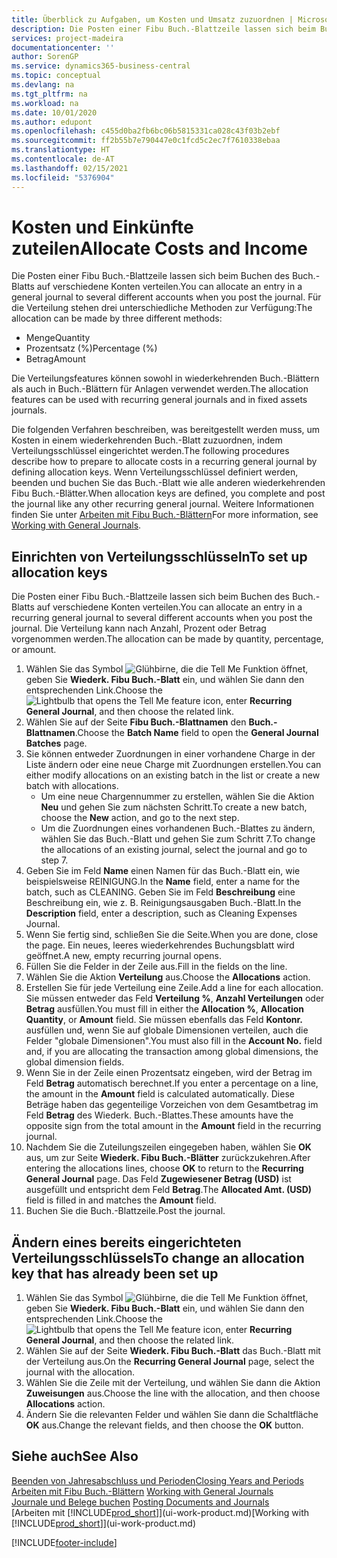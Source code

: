 ```yaml
---
title: Überblick zu Aufgaben, um Kosten und Umsatz zuzuordnen | Microsoft Docs
description: Die Posten einer Fibu Buch.-Blattzeile lassen sich beim Buchen des Buch.-Blatts auf verschiedene Konten verteilen.
services: project-madeira
documentationcenter: ''
author: SorenGP
ms.service: dynamics365-business-central
ms.topic: conceptual
ms.devlang: na
ms.tgt_pltfrm: na
ms.workload: na
ms.date: 10/01/2020
ms.author: edupont
ms.openlocfilehash: c455d0ba2fb6bc06b5815331ca028c43f03b2ebf
ms.sourcegitcommit: ff2b55b7e790447e0c1fcd5c2ec7f7610338ebaa
ms.translationtype: HT
ms.contentlocale: de-AT
ms.lasthandoff: 02/15/2021
ms.locfileid: "5376904"
---
```

# <a name="allocate-costs-and-income"></a><span data-ttu-id="2c30e-103">Kosten und Einkünfte zuteilen</span><span class="sxs-lookup"><span data-stu-id="2c30e-103">Allocate Costs and Income</span></span>
<span data-ttu-id="2c30e-104">Die Posten einer Fibu Buch.-Blattzeile lassen sich beim Buchen des Buch.-Blatts auf verschiedene Konten verteilen.</span><span class="sxs-lookup"><span data-stu-id="2c30e-104">You can allocate an entry in a general journal to several different accounts when you post the journal.</span></span> <span data-ttu-id="2c30e-105">Für die Verteilung stehen drei unterschiedliche Methoden zur Verfügung:</span><span class="sxs-lookup"><span data-stu-id="2c30e-105">The allocation can be made by three different methods:</span></span>

* <span data-ttu-id="2c30e-106">Menge</span><span class="sxs-lookup"><span data-stu-id="2c30e-106">Quantity</span></span>
* <span data-ttu-id="2c30e-107">Prozentsatz (%)</span><span class="sxs-lookup"><span data-stu-id="2c30e-107">Percentage (%)</span></span>
* <span data-ttu-id="2c30e-108">Betrag</span><span class="sxs-lookup"><span data-stu-id="2c30e-108">Amount</span></span>

<span data-ttu-id="2c30e-109">Die Verteilungsfeatures können sowohl in wiederkehrenden Buch.-Blättern als auch in Buch.-Blättern für Anlagen verwendet werden.</span><span class="sxs-lookup"><span data-stu-id="2c30e-109">The allocation features can be used with recurring general journals and in fixed assets journals.</span></span>
<!--You can also distribute the cost or revenue of a line to an intercompany partner when you post a sales or purchase document. When you post the document, a line will be posted in your general journal, and a corresponding line will be created in the intercompany outbox.-->

<span data-ttu-id="2c30e-110">Die folgenden Verfahren beschreiben, was bereitgestellt werden muss, um Kosten in einem wiederkehrenden Buch.-Blatt zuzuordnen, indem Verteilungsschlüssel eingerichtet werden.</span><span class="sxs-lookup"><span data-stu-id="2c30e-110">The following procedures describe how to prepare to allocate costs in a recurring general journal by defining allocation keys.</span></span> <span data-ttu-id="2c30e-111">Wenn Verteilungsschlüssel definiert werden, beenden und buchen Sie das Buch.-Blatt wie alle anderen wiederkehrenden Fibu Buch.-Blätter.</span><span class="sxs-lookup"><span data-stu-id="2c30e-111">When allocation keys are defined, you complete and post the journal like any other recurring general journal.</span></span> <span data-ttu-id="2c30e-112">Weitere Informationen finden Sie unter [Arbeiten mit Fibu Buch.-Blättern](ui-work-general-journals.md)</span><span class="sxs-lookup"><span data-stu-id="2c30e-112">For more information, see [Working with General Journals](ui-work-general-journals.md).</span></span>

## <a name="to-set-up-allocation-keys"></a><span data-ttu-id="2c30e-113">Einrichten von Verteilungsschlüsseln</span><span class="sxs-lookup"><span data-stu-id="2c30e-113">To set up allocation keys</span></span>
<span data-ttu-id="2c30e-114">Die Posten einer Fibu Buch.-Blattzeile lassen sich beim Buchen des Buch.-Blatts auf verschiedene Konten verteilen.</span><span class="sxs-lookup"><span data-stu-id="2c30e-114">You can allocate an entry in a recurring general journal to several different accounts when you post the journal.</span></span> <span data-ttu-id="2c30e-115">Die Verteilung kann nach Anzahl, Prozent oder Betrag vorgenommen werden.</span><span class="sxs-lookup"><span data-stu-id="2c30e-115">The allocation can be made by quantity, percentage, or amount.</span></span>
1. <span data-ttu-id="2c30e-116">Wählen Sie das Symbol ![Glühbirne, die die Tell Me Funktion öffnet](media/ui-search/search_small.png "Tell Me-Funktion"), geben Sie **Wiederk. Fibu Buch.-Blatt** ein, und wählen Sie dann den entsprechenden Link.</span><span class="sxs-lookup"><span data-stu-id="2c30e-116">Choose the ![Lightbulb that opens the Tell Me feature](media/ui-search/search_small.png "Tell me what you want to do") icon, enter **Recurring General Journal**, and then choose the related link.</span></span>
2. <span data-ttu-id="2c30e-117">Wählen Sie auf der Seite **Fibu Buch.-Blattnamen** den **Buch.-Blattnamen**.</span><span class="sxs-lookup"><span data-stu-id="2c30e-117">Choose the **Batch Name** field to open the **General Journal Batches** page.</span></span>
3. <span data-ttu-id="2c30e-118">Sie können entweder Zuordnungen in einer vorhandene Charge in der Liste ändern oder eine neue Charge mit Zuordnungen erstellen.</span><span class="sxs-lookup"><span data-stu-id="2c30e-118">You can either modify allocations on an existing batch in the list or create a new batch with allocations.</span></span>
   * <span data-ttu-id="2c30e-119">Um eine neue Chargennummer zu erstellen, wählen Sie die Aktion **Neu** und gehen Sie zum nächsten Schritt.</span><span class="sxs-lookup"><span data-stu-id="2c30e-119">To create a new batch, choose the **New** action, and go to the next step.</span></span>
   * <span data-ttu-id="2c30e-120">Um die Zuordnungen eines vorhandenen Buch.-Blattes zu ändern, wählen Sie das Buch.-Blatt und gehen Sie zum Schritt 7.</span><span class="sxs-lookup"><span data-stu-id="2c30e-120">To change the allocations of an existing journal, select the journal and go to step 7.</span></span>    
4. <span data-ttu-id="2c30e-121">Geben Sie im Feld **Name** einen Namen für das Buch.-Blatt ein, wie beispielsweise REINIGUNG.</span><span class="sxs-lookup"><span data-stu-id="2c30e-121">In the **Name** field, enter a name for the batch, such as CLEANING.</span></span> <span data-ttu-id="2c30e-122">Geben Sie im Feld **Beschreibung** eine Beschreibung ein, wie z. B. Reinigungsausgaben Buch.-Blatt.</span><span class="sxs-lookup"><span data-stu-id="2c30e-122">In the **Description** field, enter a description, such as Cleaning Expenses Journal.</span></span>
5. <span data-ttu-id="2c30e-123">Wenn Sie fertig sind, schließen Sie die Seite.</span><span class="sxs-lookup"><span data-stu-id="2c30e-123">When you are done, close the page.</span></span> <span data-ttu-id="2c30e-124">Ein neues, leeres wiederkehrendes Buchungsblatt wird geöffnet.</span><span class="sxs-lookup"><span data-stu-id="2c30e-124">A new, empty recurring journal opens.</span></span>
6. <span data-ttu-id="2c30e-125">Füllen Sie die Felder in der Zeile aus.</span><span class="sxs-lookup"><span data-stu-id="2c30e-125">Fill in the fields on the line.</span></span>
7. <span data-ttu-id="2c30e-126">Wählen Sie die Aktion **Verteilung** aus.</span><span class="sxs-lookup"><span data-stu-id="2c30e-126">Choose the **Allocations** action.</span></span>
8. <span data-ttu-id="2c30e-127">Erstellen Sie für jede Verteilung eine Zeile.</span><span class="sxs-lookup"><span data-stu-id="2c30e-127">Add a line for each allocation.</span></span> <span data-ttu-id="2c30e-128">Sie müssen entweder das Feld **Verteilung %**, **Anzahl Verteilungen** oder **Betrag** ausfüllen.</span><span class="sxs-lookup"><span data-stu-id="2c30e-128">You must fill in either the **Allocation %**, **Allocation Quantity**, or **Amount** field.</span></span> <span data-ttu-id="2c30e-129">Sie müssen ebenfalls das Feld **Kontonr.** ausfüllen und, wenn Sie auf globale Dimensionen verteilen, auch die Felder "globale Dimensionen".</span><span class="sxs-lookup"><span data-stu-id="2c30e-129">You must also fill in the **Account No.** field and, if you are allocating the transaction among global dimensions, the global dimension fields.</span></span>
9. <span data-ttu-id="2c30e-130">Wenn Sie in der Zeile einen Prozentsatz eingeben, wird der Betrag im Feld **Betrag** automatisch berechnet.</span><span class="sxs-lookup"><span data-stu-id="2c30e-130">If you enter a percentage on a line, the amount in the **Amount** field is calculated automatically.</span></span> <span data-ttu-id="2c30e-131">Diese Beträge haben das gegenteilige Vorzeichen von dem Gesamtbetrag im Feld **Betrag** des Wiederk. Buch.-Blattes.</span><span class="sxs-lookup"><span data-stu-id="2c30e-131">These amounts have the opposite sign from the total amount in the **Amount** field in the recurring journal.</span></span>
10. <span data-ttu-id="2c30e-132">Nachdem Sie die Zuteilungszeilen eingegeben haben, wählen Sie **OK** aus, um zur Seite **Wiederk. Fibu Buch.-Blätter** zurückzukehren.</span><span class="sxs-lookup"><span data-stu-id="2c30e-132">After entering the allocations lines, choose **OK** to return to the **Recurring General Journal** page.</span></span> <span data-ttu-id="2c30e-133">Das Feld **Zugewiesener Betrag (USD)** ist ausgefüllt und entspricht dem Feld **Betrag**.</span><span class="sxs-lookup"><span data-stu-id="2c30e-133">The **Allocated Amt. (USD)** field is filled in and matches the **Amount** field.</span></span>
11. <span data-ttu-id="2c30e-134">Buchen Sie die Buch.-Blattzeile.</span><span class="sxs-lookup"><span data-stu-id="2c30e-134">Post the journal.</span></span>

## <a name="to-change-an-allocation-key-that-has-already-been-set-up"></a><span data-ttu-id="2c30e-135">Ändern eines bereits eingerichteten Verteilungsschlüssels</span><span class="sxs-lookup"><span data-stu-id="2c30e-135">To change an allocation key that has already been set up</span></span>
1. <span data-ttu-id="2c30e-136">Wählen Sie das Symbol ![Glühbirne, die die Tell Me Funktion öffnet](media/ui-search/search_small.png "Tell Me-Funktion"), geben Sie **Wiederk. Fibu Buch.-Blatt** ein, und wählen Sie dann den entsprechenden Link.</span><span class="sxs-lookup"><span data-stu-id="2c30e-136">Choose the ![Lightbulb that opens the Tell Me feature](media/ui-search/search_small.png "Tell me what you want to do") icon, enter **Recurring General Journal**, and then choose the related link.</span></span>
2. <span data-ttu-id="2c30e-137">Wählen Sie auf der Seite **Wiederk. Fibu Buch.-Blatt** das Buch.-Blatt mit der Verteilung aus.</span><span class="sxs-lookup"><span data-stu-id="2c30e-137">On the **Recurring General Journal** page, select the journal with the allocation.</span></span>
3. <span data-ttu-id="2c30e-138">Wählen Sie die Zeile mit der Verteilung, und wählen Sie dann die Aktion **Zuweisungen** aus.</span><span class="sxs-lookup"><span data-stu-id="2c30e-138">Choose the line with the allocation, and then choose **Allocations** action.</span></span>
4. <span data-ttu-id="2c30e-139">Ändern Sie die relevanten Felder und wählen Sie dann die Schaltfläche **OK** aus.</span><span class="sxs-lookup"><span data-stu-id="2c30e-139">Change the relevant fields, and then choose the **OK** button.</span></span>

## <a name="see-also"></a><span data-ttu-id="2c30e-140">Siehe auch</span><span class="sxs-lookup"><span data-stu-id="2c30e-140">See Also</span></span>
[<span data-ttu-id="2c30e-141">Beenden von Jahresabschluss und Perioden</span><span class="sxs-lookup"><span data-stu-id="2c30e-141">Closing Years and Periods</span></span>](year-close-years-periods.md)  
<span data-ttu-id="2c30e-142">[Arbeiten mit Fibu Buch.-Blättern](ui-work-general-journals.md)  </span><span class="sxs-lookup"><span data-stu-id="2c30e-142">[Working with General Journals](ui-work-general-journals.md)  </span></span>  
<span data-ttu-id="2c30e-143">[Journale und Belege buchen](ui-post-documents-journals.md)  </span><span class="sxs-lookup"><span data-stu-id="2c30e-143">[Posting Documents and Journals](ui-post-documents-journals.md)  </span></span>  
<span data-ttu-id="2c30e-144">[Arbeiten mit [!INCLUDE[prod_short](includes/prod_short.md)]](ui-work-product.md)</span><span class="sxs-lookup"><span data-stu-id="2c30e-144">[Working with [!INCLUDE[prod_short](includes/prod_short.md)]](ui-work-product.md)</span></span>


[!INCLUDE[footer-include](includes/footer-banner.md)]
